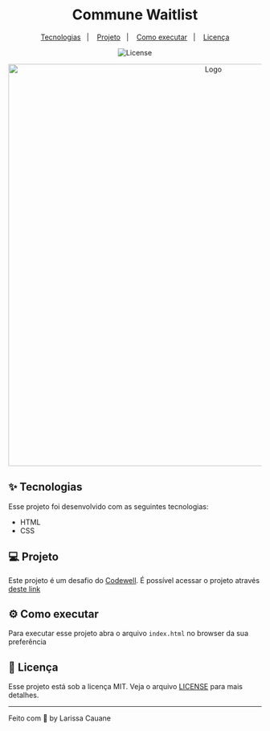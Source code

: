 <h1 align="center">Commune Waitlist</h1>
<p align="center">
  <a href="#-tecnologias">Tecnologias</a>&nbsp;&nbsp;&nbsp;|&nbsp;&nbsp;&nbsp;
  <a href="#-projeto">Projeto</a>&nbsp;&nbsp;&nbsp;|&nbsp;&nbsp;&nbsp;
  <a href="#-como-executar">Como executar</a>&nbsp;&nbsp;&nbsp;|&nbsp;&nbsp;&nbsp;
 <a href="#-licença">Licença</a>
</p>

<p align="center">
  <img alt="License" src="https://img.shields.io/static/v1?label=license&message=MIT&color=372865&labelColor=000000">
</p>

<p align="center">
    <img src="https://i.imgur.com/7T9C9wD.png" alt="Logo" width="800">
</p>

## ✨ Tecnologias

Esse projeto foi desenvolvido com as seguintes tecnologias:

- HTML
- CSS

## 💻 Projeto

Este projeto é um desafio do <a href="https://www.codewell.cc/challenges/commune-waitlist-page--608d9565747bad001532bd64">Codewell</a>. É possível acessar o projeto através <a href="https://glistening-yeot-5bcb9b.netlify.app/">deste link</a>

## ⚙ Como executar

Para executar esse projeto abra o arquivo `index.html` no browser da sua preferência

## 📃 Licença

Esse projeto está sob a licença MIT. Veja o arquivo [LICENSE](LICENSE.md) para mais detalhes.

---

Feito com 🧡 by Larissa Cauane

 
